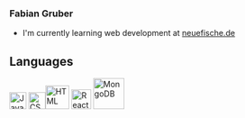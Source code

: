  ### Fabian Gruber
  
 * I'm currently learning web development at [neuefische.de](https://www.neuefische.de/)
 
 
 ## Languages
<img src="https://upload.wikimedia.org/wikipedia/commons/d/d4/Javascript-shield.svg" alt="JavaScript" style="width:30px;"/>   <img src="https://upload.wikimedia.org/wikipedia/commons/d/d5/CSS3_logo_and_wordmark.svg" alt="CSS" style="width:30px;"/><img src="https://upload.wikimedia.org/wikipedia/commons/6/61/HTML5_logo_and_wordmark.svg" alt="HTML" style="width:42px;"/>   <img src="https://upload.wikimedia.org/wikipedia/commons/a/a7/React-icon.svg" alt="React" style="width:35px;"/> <img src="https://upload.wikimedia.org/wikipedia/commons/3/32/Mongo-db-logo.png" alt="MongoDB" style="width:55px;"/>
